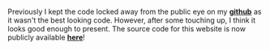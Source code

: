 Previously I kept the code locked away from the public eye on my
**[github](https://github.com/Daniel5055)** as it wasn't the best looking code.
However, after some touching up, I think it looks good enough to present. The
source code for this website is now publicly available
**[here](https://github.com/Daniel5055/routle)**!
